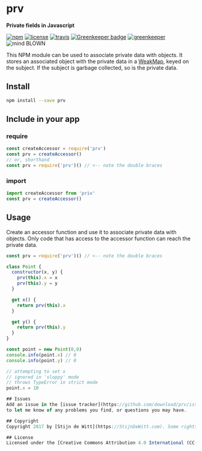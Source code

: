 # prv
**Private fields in Javascript**

[![npm](https://img.shields.io/npm/v/prv.svg)](https://npmjs.com/package/prv)
[![license](https://img.shields.io/npm/l/prv.svg)](https://creativecommons.org/licenses/by/4.0/)
[![travis](https://img.shields.io/travis/Download/prv.svg)](https://travis-ci.org/Download/prv)
[![Greenkeeper badge](https://badges.greenkeeper.io/Download/prv.svg)](https://greenkeeper.io/)
[![greenkeeper](https://img.shields.io/david/Download/prv.svg)](https://greenkeeper.io/)
![mind BLOWN](https://img.shields.io/badge/mind-BLOWN-ff69b4.svg)

This NPM module can be used to associate private data with objects. It stores an associated object with the private data in a [WeakMap](https://developer.mozilla.org/en-US/docs/Web/JavaScript/Reference/Global_Objects/WeakMap), keyed on the subject. If the subject is garbage collected, so is the private data.

## Install
```sh
npm install --save prv
```

## Include in your app

### require
```js
const createAccessor = require('prv')
const prv = createAccessor()
// or, shorthand
const prv = require('prv')() // <-- note the double braces
```

### import
```js
import createAccessor from 'priv'
const prv = createAccessor()
```

## Usage
Create an accessor function and use it to associate private data with objects. Only code that has access to the accessor function can reach the private data.

```js
const prv = require('prv')() // <-- note the double braces

class Point {
  constructor(x, y) {
    prv(this).x = x
    prv(this).y = y
  }

  get x() {
    return prv(this).x
  }

  get y() {
    return prv(this).y
  }
}

const point = new Point(0,0)
console.info(point.x) // 0
console.info(point.y) // 0

// attempting to set x
// ignored in 'sloppy' mode
// throws TypeError in strict mode
point.x = 10

## Issues
Add an issue in the [issue tracker](https://github.com/download/prv/issues)
to let me know of any problems you find, or questions you may have.

## Copyright
Copyright 2017 by [Stijn de Witt](https://StijnDeWitt.com). Some rights reserved.

## License
Licensed under the [Creative Commons Attribution 4.0 International (CC-BY-4.0)](https://creativecommons.org/licenses/by/4.0/) Open Source license.

